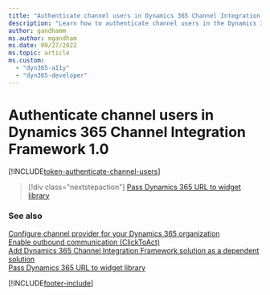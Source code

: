 ```yaml
---
title: "Authenticate channel users in Dynamics 365 Channel Integration Framework 1.0 | MicrosoftDocs"
description: "Learn how to authenticate channel users in the Dynamics 365 Channel Integration Framework 1.0."
author: gandhamm
ms.author: mgandham
ms.date: 09/27/2022
ms.topic: article
ms.custom: 
  - "dyn365-a11y"
  - "dyn365-developer"
---
```


# Authenticate channel users in Dynamics 365 Channel Integration Framework 1.0

[!INCLUDE[token-authenticate-channel-users](../../shared/token-authenticate-channel-users.md)]

> [!div class="nextstepaction"]
> [Pass Dynamics 365 URL to widget library](pass-url-widget-library.md)

### See also

[Configure channel provider for your Dynamics 365 organization](configure-channel-provider-channel-integration-framework.md)  
[Enable outbound communication (ClickToAct)](enable-outbound-communication-clicktoact.md)  
[Add Dynamics 365 Channel Integration Framework solution as a dependent solution](add-cif-solution-dependent-solution.md)  
[Pass Dynamics 365 URL to widget library](pass-url-widget-library.md)  
 
[!INCLUDE[footer-include](../../../includes/footer-banner.md)]
